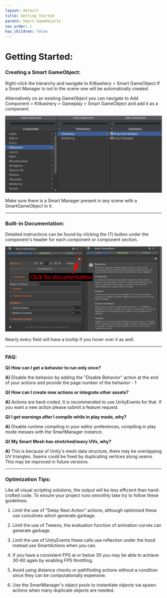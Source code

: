 ```yaml
---
layout: default
title: Getting Started
parent: Smart GameObjects
nav_order: 1
has_children: false
---
```


# Getting Started:

### Creating a Smart GameObject:
Right-click the hierarchy and navigate to Kitbashery > Smart GameObject If a Smart Manager is not in the scene one will be automatically created.

Alternatively on an existing GameObject you can navigate to Add Component > Kitbashery > Gameplay > Smart GameObject and add it as a component.

![](../../assets/images/kitbashery-smart-gameobjects-component-navigation.jpg)

Make sure there is a Smart Manager present in any scene with a SmartGameObject in it.

---

### Built-in Documentation:
Detailed instructions can be found by clicking the (?) button under the component's header for each component or component section.

![](../../assets/images/kitbashery-smart-gameobjects-click-for-documentation.jpg)

Nearly every field will have a tooltip if you hover over it as well.

---

### FAQ:

**Q) How can I get a behavior to run only once?**

**A)** Disable the behavior by adding the "Disable Behavior" action at the end of your actions and provide the page number of the behavior - 1

**Q) How can I create new actions or integrate other assets?**

**A)** Actions are hard-coded. It is recommended to use UnityEvents for that. If you want a new action please submit a feature request.

**Q) I get warnings after I compile while in play mode, why?**

**A)** Disable runtime compiling in your editor preferences, compiling in play mode messes with the SmartManager instance.

**Q) My Smart Mesh has stretched/wavy UVs, why?**

**A)** This is because of Unity's mesh data structure, there may be overlapping UV triangles.
Seams could be fixed by duplicating vertices along seams. This may be improved in future versions.


---

### Optimization Tips:

Like all visual scripting solutions, the output will be less efficient than hand-crafted code.
To ensure your project runs smoothly take try to follow these guidelines:

1) Limit the use of "Delay Next Action" actions, although optimized these use coroutines which generate garbage.

2) Limit the use of Tweens, the evaluation function of animation curves can generate garbage.

3) Limit the use of UnityEvents these calls use reflection under the hood instead use SmartActions when you can.

4) If you have a consistent FPS at or below 30 you may be able to achieve 30-60 again by enabling FPS throttling.

5) Avoid using distance checks or pathfinding actions without a condition since they can be computationally expensive.

6) Use the SmartManager's object pools to instantiate objects via spawn actions when many duplicate objects are needed.
